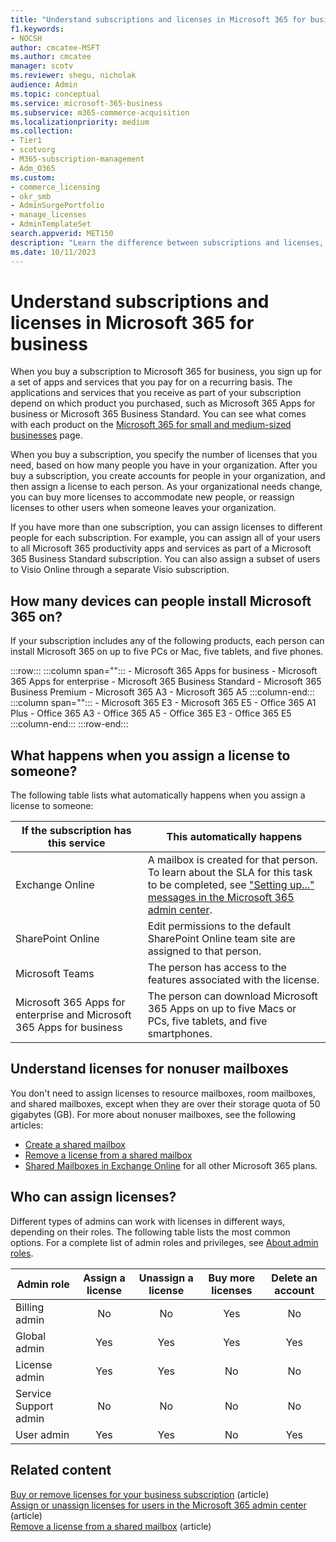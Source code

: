 ```yaml
---
title: "Understand subscriptions and licenses in Microsoft 365 for business"
f1.keywords:
- NOCSH
author: cmcatee-MSFT
ms.author: cmcatee
manager: scotv
ms.reviewer: shegu, nicholak
audience: Admin
ms.topic: conceptual
ms.service: microsoft-365-business
ms.subservice: m365-commerce-acquisition
ms.localizationpriority: medium
ms.collection: 
- Tier1
- scotvorg
- M365-subscription-management
- Adm_O365
ms.custom: 
- commerce_licensing
- okr_smb
- AdminSurgePortfolio
- manage_licenses
- AdminTemplateSet
search.appverid: MET150
description: "Learn the difference between subscriptions and licenses, who can assign licenses, and what happens when you assign a license in  Microsoft 365 for business."
ms.date: 10/11/2023
---
```


# Understand subscriptions and licenses in Microsoft 365 for business

When you buy a subscription to Microsoft 365 for business, you sign up for a set of apps and services that you pay for on a recurring basis. The applications and services that you receive as part of your subscription depend on which product you purchased, such as Microsoft 365 Apps for business or Microsoft 365 Business Standard. You can see what comes with each product on the [Microsoft 365 for small and medium-sized businesses](https://www.microsoft.com/microsoft-365/business/compare-all-microsoft-365-business-products) page.

When you buy a subscription, you specify the number of licenses that you need, based on how many people you have in your organization. After you buy a subscription, you create accounts for people in your organization, and then assign a license to each person. As your organizational needs change, you can buy more licenses to accommodate new people, or reassign licenses to other users when someone leaves your organization.

If you have more than one subscription, you can assign licenses to different people for each subscription. For example, you can assign all of your users to all Microsoft 365 productivity apps and services as part of a Microsoft 365 Business Standard subscription. You can also assign a subset of users to Visio Online through a separate Visio subscription.

## How many devices can people install Microsoft 365 on?

If your subscription includes any of the following products, each person can install Microsoft 365 on up to five PCs or Mac, five tablets, and five phones.

:::row:::
   :::column span="":::
        - Microsoft 365 Apps for business
        - Microsoft 365 Apps for enterprise
        - Microsoft 365 Business Standard
        - Microsoft 365 Business Premium
        - Microsoft 365 A3
        - Microsoft 365 A5
   :::column-end:::
   :::column span="":::
        - Microsoft 365 E3
        - Microsoft 365 E5
        - Office 365 A1 Plus
        - Office 365 A3
        - Office 365 A5
        - Office 365 E3
        - Office 365 E5
   :::column-end:::
:::row-end:::

## What happens when you assign a license to someone?

The following table lists what automatically happens when you assign a license to someone:
  
|If the subscription has this service|This automatically happens|
|---|---|
|Exchange Online|A mailbox is created for that person. <br/> To learn about the SLA for this task to be completed, see ["Setting up..." messages in the Microsoft 365 admin center](https://support.microsoft.com/help/2635238/setting-up-messages-in-the-office-365-admin-center).|
|SharePoint Online|Edit permissions to the default SharePoint Online team site are assigned to that person.|
|Microsoft Teams|The person has access to the features associated with the license.|
|Microsoft 365 Apps for enterprise and Microsoft 365 Apps for business|The person can download Microsoft 365 Apps on up to five Macs or PCs, five tablets, and five smartphones.|

## Understand licenses for nonuser mailboxes

You don't need to assign licenses to resource mailboxes, room mailboxes, and shared mailboxes, except when they are over their storage quota of 50 gigabytes (GB). For more about nonuser mailboxes, see the following articles:
  
- [Create a shared mailbox](../../admin/email/create-a-shared-mailbox.md)
- [Remove a license from a shared mailbox](../../admin/email/remove-license-from-shared-mailbox.md)
- [Shared Mailboxes in Exchange Online](/exchange/collaboration-exo/shared-mailboxes) for all other Microsoft 365 plans.

## Who can assign licenses?

Different types of admins can work with licenses in different ways, depending on their roles. The following table lists the most common options. For a complete list of admin roles and privileges, see [About admin roles](../../admin/add-users/about-admin-roles.md).
  
|Admin role|Assign a license|Unassign a license|Buy more licenses|Delete an account|
|---|:---:|:---:|:---:|:---:|
|Billing admin|No|No|Yes|No|
|Global admin|Yes|Yes|Yes|Yes|
|License admin|Yes|Yes|No|No|
|Service Support admin|No|No|No|No|
|User admin|Yes|Yes|No|Yes|

## Related content

[Buy or remove licenses for your business subscription](buy-licenses.md) (article)\
[Assign or unassign licenses for users in the Microsoft 365 admin center](../../admin/manage/assign-licenses-to-users.md) (article)\
[Remove a license from a shared mailbox](../../admin/email/remove-license-from-shared-mailbox.md) (article)
